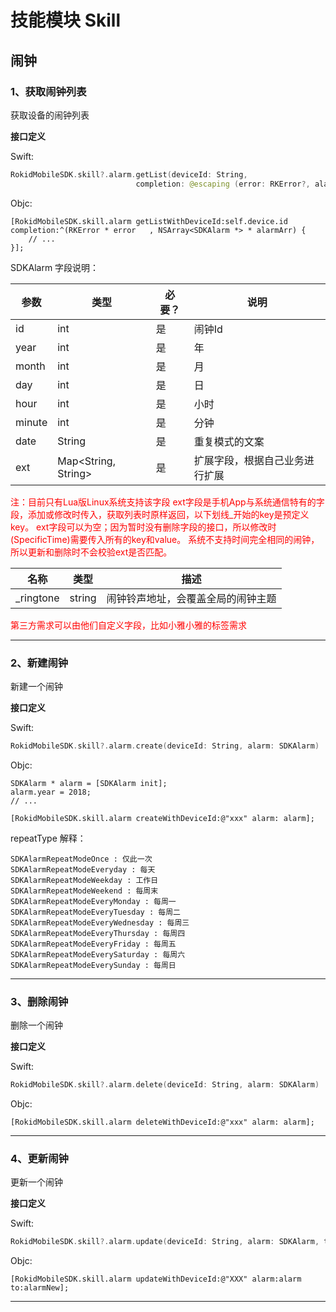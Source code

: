 # 技能模块 Skill
## 闹钟
### 1、获取闹钟列表
获取设备的闹钟列表

**接口定义**

Swift:

```swift
RokidMobileSDK.skill?.alarm.getList(deviceId: String,
                            completion: @escaping (error: RKError?, alarms: [SDKAlarm]?) -> Void)
```

Objc:

```objc
[RokidMobileSDK.skill.alarm getListWithDeviceId:self.device.id  completion:^(RKError * error   , NSArray<SDKAlarm *> * alarmArr) {
    // ...
}];
```

SDKAlarm 字段说明：

| 参数 | 类型 | 必要？ | 说明 |
| --- | --- | --- | --- |
| id |  int| 是 | 闹钟Id |
| year | int | 是 | 年 |
| month | int | 是 |  月|
| day | int | 是 | 日 |
| hour | int | 是 | 小时 |
| minute | int | 是 | 分钟 |
| date | String | 是 | 重复模式的文案 |
| ext | Map<String, String> | 是 | 扩展字段，根据自己业务进行扩展 |

<font color='red'>
注：目前只有Lua版Linux系统支持该字段
    ext字段是手机App与系统通信特有的字段，添加或修改时传入，获取列表时原样返回，以下划线_开始的key是预定义key。
    ext字段可以为空；因为暂时没有删除字段的接口，所以修改时(SpecificTime)需要传入所有的key和value。
  系统不支持时间完全相同的闹钟，所以更新和删除时不会校验ext是否匹配。
</font>

| 名称 | 类型 | 描述 |
| --- | --- | --- |
| _ringtone | string | 闹钟铃声地址，会覆盖全局的闹钟主题 |
    
<font color='red'>
第三方需求可以由他们自定义字段，比如小雅小雅的标签需求
</font>

---

### 2、新建闹钟
新建一个闹钟

**接口定义**

Swift:

```swift
RokidMobileSDK.skill?.alarm.create(deviceId: String, alarm: SDKAlarm)
```

Objc:

```objc
SDKAlarm * alarm = [SDKAlarm init];
alarm.year = 2018;
// ...

[RokidMobileSDK.skill.alarm createWithDeviceId:@"xxx" alarm: alarm];
```

repeatType 解释：

```
SDKAlarmRepeatModeOnce : 仅此一次
SDKAlarmRepeatModeEveryday : 每天
SDKAlarmRepeatModeWeekday : 工作日
SDKAlarmRepeatModeWeekend : 每周末
SDKAlarmRepeatModeEveryMonday : 每周一
SDKAlarmRepeatModeEveryTuesday : 每周二
SDKAlarmRepeatModeEveryWednesday : 每周三
SDKAlarmRepeatModeEveryThursday : 每周四
SDKAlarmRepeatModeEveryFriday : 每周五
SDKAlarmRepeatModeEverySaturday : 每周六
SDKAlarmRepeatModeEverySunday : 每周日
```

---

### 3、删除闹钟
删除一个闹钟

**接口定义**

Swift:

```swift
RokidMobileSDK.skill?.alarm.delete(deviceId: String, alarm: SDKAlarm)
```

Objc:

```objc
[RokidMobileSDK.skill.alarm deleteWithDeviceId:@"xxx" alarm: alarm];
```

---


### 4、更新闹钟
更新一个闹钟

**接口定义**

Swift:

```swift
RokidMobileSDK.skill?.alarm.update(deviceId: String, alarm: SDKAlarm, to: SDKAlarm)
```

Objc:

```objc
[RokidMobileSDK.skill.alarm updateWithDeviceId:@"XXX" alarm:alarm to:alarmNew];
```

---

